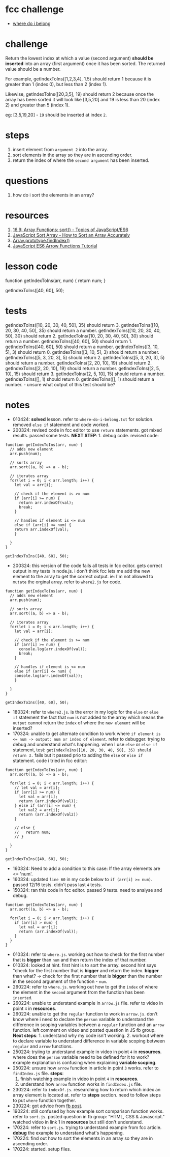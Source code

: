 # fcc challenge
- [where do i belong](https://www.freecodecamp.org/learn/javascript-algorithms-and-data-structures/basic-algorithm-scripting/where-do-i-belong)

# challenge
Return the lowest index at which a value (second argument) **should be inserted** into an array (first argument) once it has been sorted. The returned value should be a number.

For example, getIndexToIns([1,2,3,4], 1.5) should return 1 because it is greater than 1 (index 0), but less than 2 (index 1).

Likewise, getIndexToIns([20,3,5], 19) should return 2 because once the array has been sorted it will look like [3,5,20] and 19 is less than 20 (index 2) and greater than 5 (index 1).

eg: [3,5,19,20] - `19` should be inserted at index `2`.

# steps
1. insert element from `argument 2` into the array.
1. sort elements in the array so they are in ascending order.
2. return the index of where the `second argument` has been inserted.

# questions
1. how do i sort the elements in an array?

# resources
1. [16.9: Array Functions: sort() - Topics of JavaScript/ES6](https://www.youtube.com/watch?v=MWD-iKzR2c8&t=182s)
2. [JavaScript Sort Array - How to Sort an Array Accurately](https://www.freecodecamp.org/news/how-to-sort-javascript-array-accurately/)
3. [Array.prototype.findIndex()](https://developer.mozilla.org/en-US/docs/Web/JavaScript/Reference/Global_Objects/Array/findIndex)
4. [JavaScript ES6 Arrow Functions Tutorial](https://www.youtube.com/watch?v=h33Srr5J9nY)

# lesson code
function getIndexToIns(arr, num) {
  return num;
}

getIndexToIns([40, 60], 50);

# tests
getIndexToIns([10, 20, 30, 40, 50], 35) should return 3.
getIndexToIns([10, 20, 30, 40, 50], 35) should return a number.
getIndexToIns([10, 20, 30, 40, 50], 30) should return 2.
getIndexToIns([10, 20, 30, 40, 50], 30) should return a number.
getIndexToIns([40, 60], 50) should return 1.
getIndexToIns([40, 60], 50) should return a number.
getIndexToIns([3, 10, 5], 3) should return 0.
getIndexToIns([3, 10, 5], 3) should return a number.
getIndexToIns([5, 3, 20, 3], 5) should return 2.
getIndexToIns([5, 3, 20, 3], 5) should return a number.
getIndexToIns([2, 20, 10], 19) should return 2.
getIndexToIns([2, 20, 10], 19) should return a number.
getIndexToIns([2, 5, 10], 15) should return 3.
getIndexToIns([2, 5, 10], 15) should return a number.
getIndexToIns([], 1) should return 0.
getIndexToIns([], 1) should return a number. - unsure what output of this test should be?

# notes
- 010424: **solved** lesson. refer to `where-do-i-belong.txt` for solution. removed `else if` statement and code worked.
- 200324: revised code in fcc editor to use `return` statements. got mixed results. passed some tests. **NEXT STEP**: 1. debug code. revised code:
```
function getIndexToIns(arr, num) {
  // adds new element
  arr.push(num);

  // sorts array
  arr.sort((a, b) => a - b);

  // iterates array
  for(let i = 0; i < arr.length; i++) {
    let val = arr[i];

    // check if the element is >= num
    if (arr[i] >= num) {
      return arr.indexOf(val);
      break;
    } 
    
    // handles if element is <= num
    else if (arr[i] <= num) {
    return arr.indexOf(val);
    }

  }
}

getIndexToIns([40, 60], 50);

```
- 200324: this version of the code fails all tests in fcc editor. gets correct output in my tests in node.js. i don't think fcc lets me add the new element to the array to get the correct output. ie: I'm not allowed to `mutate` the orginal array. refer to `where2.js` for code.
```
function getIndexToIns(arr, num) {
  // adds new element
  arr.push(num);

  // sorts array
  arr.sort((a, b) => a - b);

  // iterates array
  for(let i = 0; i < arr.length; i++) {
    let val = arr[i];

    // check if the element is >= num
    if (arr[i] >= num) {
      console.log(arr.indexOf(val));
      break;
    } 
    
    // handles if element is <= num
    else if (arr[i] <= num) {
    console.log(arr.indexOf(val));
    }

  }
}

getIndexToIns([40, 60], 50);

```
- 180324: refer to `where2.js`. is the error in my logic for the `else` or `else if` statement the fact that `num` is not added to the array which means the `output` cannot return the `index` of where the `new element` will be inserted?
- 170324: unable to get alternate condition to work where `if element is <= num -> output: num or index of element`. refer to debugger. trying to debug and understand what's happening. when I use `else` or `else if` statement, test: `getIndexToIns([10, 20, 30, 40, 50], 35) should return 3.` fails but it passed prio to adding the `else` or `else if` statement. code i tried in fcc editor:
```
function getIndexToIns(arr, num) {
  arr.sort((a, b) => a - b);

  for(let i = 0; i < arr.length; i++) {
    // let val = arr[i];
    if (arr[i] >= num) {
      let val = arr[i];
      return (arr.indexOf(val));
    } else if (arr[i] <= num) {
      let val2 = arr[i];
      return (arr.indexOf(val2))
    } 
    
    // else {
    //   return num;
    // }

  }
}

getIndexToIns([40, 60], 50);
```
- 160324: Need to add a condition to this case: If the array elements are <= 'num'.
- 160324: updated `line 60` in my code below to `if (arr[i] >= num)`. passed 12/16 tests. didn't pass last `4` tests.
- 150324: ran this code in fcc editor. passed 9 tests. need to analyse and debug.
```
function getIndexToIns(arr, num) {
  arr.sort((a, b) => a - b);

  for(let i = 0; i < arr.length; i++) {
    if (arr[i] > num) {
      let val = arr[i];
      return (arr.indexOf(val));
    }
  }
}
```
- 010324: refer to `where.js`. working out how to check for the first number that is **bigger** than `num` and then return the index of that number.
- 010324: looked at hint. first hint is to sort the array. second hint says "check for the first number that is **bigger** and return the index. **bigger** than what? -> check for the first number that is **bigger** than the number in the second argument of the function - `num`.
- 260224: refer to `where.js`. working out how to get the `index` of where the element in the `second` argument from the function has been `inserted`.
- 260224: unable to understand example in `arrow.js` file. refer to video in point `4` in **resources**.
- 260224: unable to get the `regular` function to work in `arrow.js`. don't know where i need to declare the `person` variable to understand the difference in scoping variables between a `regular` function and an `arrow` function. left comment on video and posted question in JS fb group. **Next steps**: 1. understand why my code isn't working. 2. workout where to declare variable to understand difference in variable scoping between `regular` and `arrow` functions.
- 250224: tryiing to understand example in video in point `4` in **resources**. where does the `person` variable need to be defined for it to work? example explanation is confusing when explaining **variable scoping**.
- 250224: unsure how `arrow` function in article in point `3` works. refer to `findIndex.js` file. **steps**: 
  1. finish watching example in video in point `4` in **resources**.
  2. understand how `arrow` function works in `findIndex.js` file.
- 230224: refer to `indexOf.js`. researching how to return which index an array element is located at. refer to **steps** section. need to follow steps to put `where` function together.
- 230224: got advice from [fb post](https://www.facebook.com/groups/1605550896386197/permalink/3693868514221081/?mibextid=c7yyfP).
- 190224: still confused by how example sort comparison function works. refer to `sort.js`. posted question in fb group: "HTML, CSS & Javascript." watched video in link 1 in **resources** but still don't understand.
- 170224: refer to `sort.js`. trying to understand example from fcc article. **debug** the example to understand what's happening.
- 170224: find out how to sort the elements in an array so they are in ascending order.
- 170224: started. setup files.